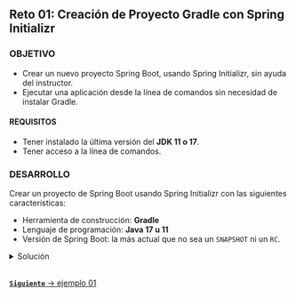 ## Reto 01: Creación de Proyecto Gradle con Spring Initializr

### OBJETIVO
- Crear un nuevo proyecto Spring Boot, usando Spring Initializr, sin ayuda del instructor.
- Ejecutar una aplicación desde la línea de comandos sin necesidad de instalar Gradle.

#### REQUISITOS
- Tener instalado la última versión del **JDK 11 o 17**.
- Tener acceso a la línea de comandos.

### DESARROLLO
Crear un proyecto de Spring Boot usando Spring Initializr con las siguientes características:
- Herramienta de construcción: **Gradle**
- Lenguaje de programación: **Java 17 u 11**
- Versión de Spring Boot: la más actual que no sea un `SNAPSHOT` ni un `RC`.

<details>
	<summary>Solución</summary>

1. Entra al sitio de <a href="https://start.spring.io/" target="_blank">Spring Initializr</a>. Comienza llenando la información de la sección del lado izquierdo.
- **Gradle** Proyect
- Lenguaje: **Java**.
- Versión de Spring Boot, la versión estable más reciente
- Grupo, artefacto y nombre del proyecto.
- Forma de empaquetar la aplicación: **jar**.
 - Versión de Java: **11** o **17**.

![imagen](img/img_01.png)

2. En la sección de la derecha (las dependencias) presiona el botón `Add dependencies` y en la ventana que se abre busca la dependencia `Web` o `Spring Web`.

![imagen](img/img_02.png)

3. Selecciona la dependencia `Spring Web` y con eso debes verla en la lista de las dependencias del proyecto:

![imagen](img/img_03.png)

4. Presiona el botón "GENERATE" (o presiona `Ctrl + Enter` en tu teclado) para que comience la descarga del proyecto.

5. Descomprime el archivo zip descargado, el cual tiene más o menos el siguiente contenido.

![imagen](img/img_04.png)

6. Abre una terminal o línea de comandos en el directorio que acabas de descomprimir y ejecuta los siguientes comandos:

       gradlew clean build

La salida del comando anterior debe ser parecida a la siguiente:

![imagen](img/img_05.png)

7. Una vez que todo está compilado, usa el siguiente comando para ejecutar la aplicación.

       gradlew bootRun

o navega al directorio **build\libs**, abre una terminal en este directorio y ejecuta el siguiente comando (cambia el nombre del jar si en tu caso es diferente):

    java -jar backend.sesion1-0.0.1-SNAPSHOT.jar
    
Esto indica que la aplicación se levantó correctamente en el puerto **8080**. 

  http://localhost:8080

Una vez que el sitio cargue, debes ver una pantalla como la siguiente:

![imagen](img/img_06.png)

8. Detén la aplicación presionando Ctrl + C en la terminal en donde levantaste la aplicación.
  	
</details> 


<br>

[**`Siguiente`** -> ejemplo 01](../Ejemplo-01/)